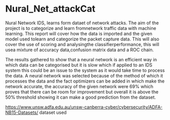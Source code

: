 # Nural_Net_attackCat
Nural Network IDS, learns form dataet of network attacks. 
The aim of the project is to categorize and learn fromnetwork traffic data with machine learning. This report will cover how the data is imported and the given model used tolearn and categorize the packet capture data. This will also cover the use of scoring and analysingthe classifierperformance, this will usea mixture of accuracy data,confusion matrix data and a ROC chain.



The results gathered to show that a neural network is an efficient way in which data can be categorised but it is slow which if applied to an IDS system this could be an issue to the system as it would take time to process the data. A neural network was selected because of the method of which it processes the data and the fact optimizers can be added in which make the network accurate, the accuracy of the given network were 69% which proves that there can be room for improvement but overall it is above the 50% threshold showing it can make a good prediction from the dataset.

https://www.unsw.adfa.edu.au/unsw-canberra-cyber/cybersecurity/ADFA-NB15-Datasets/ 
dataset used 
